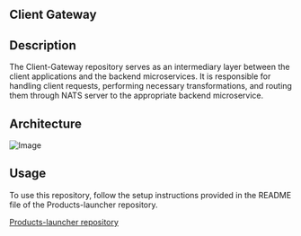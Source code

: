 ## Client Gateway

## Description
The Client-Gateway repository serves as an intermediary layer between the client applications and the backend microservices. It is responsible for handling client requests, performing necessary transformations, and routing them through NATS server to the appropriate backend microservice.

## Architecture

![Image](https://github.com/user-attachments/assets/04a65ee4-d813-4c3c-9136-6914679a1aaf)

## Usage
To use this repository, follow the setup instructions provided in the README file of the Products-launcher repository.

[Products-launcher repository](https://github.com/nahuel-98/products-launcher) 
